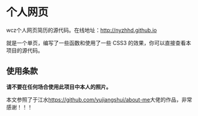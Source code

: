 个人网页
========

wcz个人网页简历的源代码。在线地址：<http://nyzhhd.github.io>

就是一个单页，编写了一些函数和使用了一些 CSS3 的效果，你可以直接查看本项目的源代码。


## 使用条款

**请不要在任何场合使用此项目中本人的照片。**

本文参照了于江水<https://github.com/yujiangshui/about-me>大佬的作品，非常感谢！！！